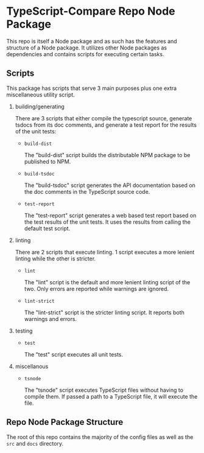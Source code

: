 # TypeScript-Compare Repo Node Package

This repo is itself a Node package and as such has the features and structure
of a Node package. It utilizes other Node packages as dependencies and contains
scripts for executing certain tasks.

## Scripts

This package has scripts that serve 3 main purposes plus one extra
miscellaneous utility script.

1. building/generating

   There are 3 scripts that either compile the typescript source, generate
   tsdocs from its doc comments, and generate a test report for the results of
   the unit tests:

   - `build-dist`

      The "build-dist" script builds the distributable NPM package to be
      published to NPM.

   - `build-tsdoc`

      The "build-tsdoc" script generates the API documentation based on the doc
      comments in the TypeScript source code.

   - `test-report`

      The "test-report" script generates a web based test report based on the
      test results of the unit tests. It uses the results from calling the
      default test script.

1. linting

   There are 2 scripts that execute linting. 1 script executes a more lenient
   linting while the other is stricter.

   - `lint`

      The "lint" script is the default and more lenient linting script of the
      two. Only errors are reported while warnings are ignored.

   - `lint-strict`

      The "lint-strict" script is the stricter linting script. It reports both
      warnings and errors.

1. testing

   - `test`

      The "test" script executes all unit tests.

1. miscellanous

   - `tsnode`

      The "tsnode" script executes TypeScript files without having to compile
      them. If passed a path to a TypeScript file, it will execute the file.

## Repo Node Package Structure

The root of this repo contains the majority of the config files as well as the
`src` and `docs` directory.
